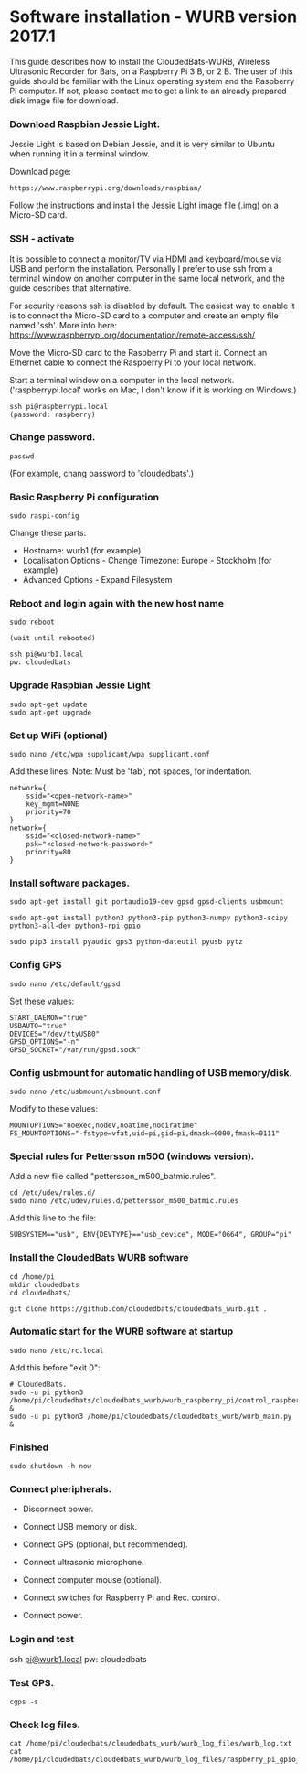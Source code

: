 # Software installation - WURB version 2017.1
 
This guide describes how to install the CloudedBats-WURB, Wireless Ultrasonic Recorder for Bats, on a Raspberry Pi 3 B, or 2 B. The user of this guide should be familiar with the Linux operating system and the Raspberry Pi computer. If not, please contact me to get a link to an already prepared disk image file for download. 
 
### Download Raspbian Jessie Light.
Jessie Light is based on Debian Jessie, and it is very similar to Ubuntu when running it in a terminal window.
 
Download page:
 
    https://www.raspberrypi.org/downloads/raspbian/
 
Follow the instructions and install the Jessie Light image file (.img) on a Micro-SD card.
 
### SSH - activate
 
It is possible to connect a monitor/TV via HDMI and keyboard/mouse via USB and perform the installation. Personally I prefer to use ssh from a terminal window on another computer in the same local network, and the guide describes that alternative.
 
For security reasons ssh is disabled by default. The easiest way to enable it is to connect the Micro-SD card to a computer and create an empty file named 'ssh'. More info here: https://www.raspberrypi.org/documentation/remote-access/ssh/
 
Move the Micro-SD card to the Raspberry Pi and start it. Connect an Ethernet cable  to connect the Raspberry Pi to your local network. 
 
Start a terminal window on a computer in the local network. ('raspberrypi.local' works on Mac, I don't know if it is working on Windows.)   
 
    ssh pi@raspberrypi.local
    (password: raspberry)
 
### Change password.
 
    passwd     
 
(For example, chang password to 'cloudedbats'.)
 
### Basic Raspberry Pi configuration
 
    sudo raspi-config 
 
Change these parts:
 
- Hostname: wurb1 (for example)
- Localisation Options - Change Timezone: Europe - Stockholm  (for example)
- Advanced Options - Expand Filesystem
 
### Reboot and login again with the new host name
 
    sudo reboot
 
    (wait until rebooted)
 
    ssh pi@wurb1.local
    pw: cloudedbats
 
### Upgrade Raspbian Jessie Light
 
    sudo apt-get update
    sudo apt-get upgrade
 
### Set up WiFi (optional)
 
    sudo nano /etc/wpa_supplicant/wpa_supplicant.conf
 
Add these lines. Note: Must be 'tab', not spaces, for indentation.
 
    network={
    	ssid="<open-network-name>"
    	key_mgmt=NONE
    	priority=70
    }
    network={
    	ssid="<closed-network-name>"
    	psk="<closed-network-password>"
    	priority=80
    }
 
### Install software packages. 
 
    sudo apt-get install git portaudio19-dev gpsd gpsd-clients usbmount
 
    sudo apt-get install python3 python3-pip python3-numpy python3-scipy python3-all-dev python3-rpi.gpio
 
    sudo pip3 install pyaudio gps3 python-dateutil pyusb pytz
 
### Config GPS
 
    sudo nano /etc/default/gpsd 
 
Set these values:
 
    START_DAEMON="true"
    USBAUTO="true"
    DEVICES="/dev/ttyUSB0"
    GPSD_OPTIONS="-n"
    GPSD_SOCKET="/var/run/gpsd.sock"
 
### Config usbmount for automatic handling of USB memory/disk.
 
    sudo nano /etc/usbmount/usbmount.conf
 
Modify to these values:
 
    MOUNTOPTIONS="noexec,nodev,noatime,nodiratime"
    FS_MOUNTOPTIONS="-fstype=vfat,uid=pi,gid=pi,dmask=0000,fmask=0111"
 
### Special rules for Pettersson m500 (windows version).
 
Add a new file called "pettersson_m500_batmic.rules".
 
    cd /etc/udev/rules.d/
    sudo nano /etc/udev/rules.d/pettersson_m500_batmic.rules
 
Add this line to the file:
 
    SUBSYSTEM=="usb", ENV{DEVTYPE}=="usb_device", MODE="0664", GROUP="pi"
 
### Install the CloudedBats WURB software
 
    cd /home/pi
    mkdir cloudedbats
    cd cloudedbats/
    
    git clone https://github.com/cloudedbats/cloudedbats_wurb.git .
 
### Automatic start for  the WURB software at startup
 
    sudo nano /etc/rc.local
 
Add this before "exit 0":
 
    # CloudedBats.
    sudo -u pi python3 /home/pi/cloudedbats/cloudedbats_wurb/wurb_raspberry_pi/control_raspberrypi_by_gpio.py &
    sudo -u pi python3 /home/pi/cloudedbats/cloudedbats_wurb/wurb_main.py &
 
### Finished
 
    sudo shutdown -h now
 
### Connect pheripherals.
 
- Disconnect power.
 
- Connect USB memory or disk.
- Connect GPS (optional, but recommended).
- Connect ultrasonic microphone.
- Connect computer mouse (optional).
- Connect switches for Raspberry Pi and Rec. control.
 
- Connect power.
 
### Login and test
ssh pi@wurb1.local
pw: cloudedbats
 
### Test GPS.
 
    cgps -s
 
### Check log files.
 
    cat /home/pi/cloudedbats/cloudedbats_wurb/wurb_log_files/wurb_log.txt
    cat /home/pi/cloudedbats/cloudedbats_wurb/wurb_log_files/raspberry_pi_gpio_control_log.txt
 
